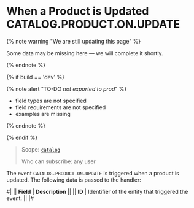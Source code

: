 # When a Product is Updated CATALOG.PRODUCT.ON.UPDATE

{% note warning "We are still updating this page" %}

Some data may be missing here — we will complete it shortly.

{% endnote %}

{% if build == 'dev' %}

{% note alert "TO-DO _not exported to prod_" %}

- field types are not specified
- field requirements are not specified
- examples are missing

{% endnote %}

{% endif %}

> Scope: [`catalog`](../../scopes/permissions.md)
>
> Who can subscribe: any user

The event `CATALOG.PRODUCT.ON.UPDATE` is triggered when a product is updated. The following data is passed to the handler:

#|
|| **Field** | **Description** ||
|| **ID** | Identifier of the entity that triggered the event. || 
|#